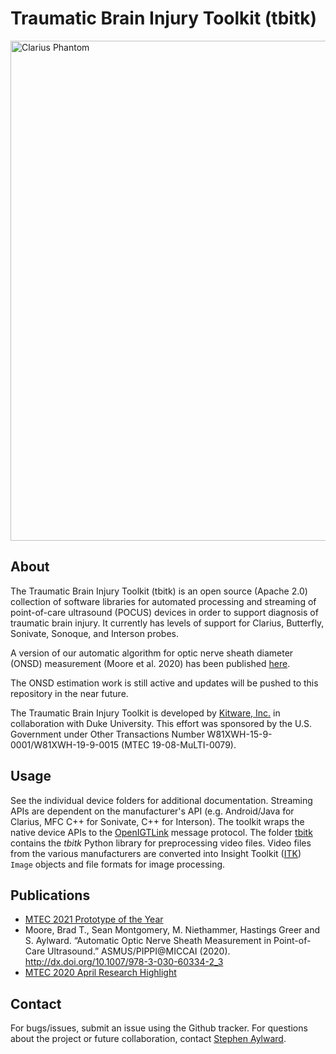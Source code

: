 # Traumatic Brain Injury Toolkit (tbitk)

<img src="Documentation/images/Clarius Phantom.gif" alt="Clarius Phantom" width="800"/>

## About
The Traumatic Brain Injury Toolkit (tbitk) is an open source (Apache 2.0) collection of software libraries for automated processing and streaming of point-of-care ultrasound (POCUS) devices in order to support diagnosis of traumatic brain injury.  It currently has levels of support for Clarius, Butterfly, Sonivate, Sonoque, and Interson probes.

A version of our automatic algorithm for optic nerve sheath diameter (ONSD) measurement (Moore et al. 2020) has been published [here](https://github.com/KitwareMedicalPublications/2020-MICCAI-ASMUS-Automatic-ONSD). 

The ONSD estimation work is still active and updates will be pushed to this repository in the near future.

The Traumatic Brain Injury Toolkit is developed by [Kitware, Inc.](https://www.kitware.com) in collaboration with Duke University.  This effort was sponsored by the U.S. Government under Other Transactions Number W81XWH-15-9-0001/W81XWH-19-9-0015 (MTEC 19-08-MuLTI-0079).

## Usage
See the individual device folders for additional documentation.  Streaming APIs are dependent on the manufacturer's API (e.g. Android/Java for Clarius, MFC C++ for Sonivate, C++ for Interson).  The toolkit wraps the native device APIs to the [OpenIGTLink](http://openigtlink.org) message protocol.  The folder [tbitk](tbitk) contains the _tbitk_ Python library for preprocessing video files.  Video files from the various manufacturers are converted into Insight Toolkit ([ITK](https://github.com/InsightSoftwareConsortium/ITK)) ```Image``` objects and file formats for image processing.

## Publications
* [MTEC 2021 Prototype of the Year](https://www.mtec-sc.org/mtec-presents-annual-awards-at-the-6th-annual-membership-meeting/)
* Moore, Brad T., Sean Montgomery, M. Niethammer, Hastings Greer and S. Aylward. “Automatic Optic Nerve Sheath Measurement in Point-of-Care Ultrasound.” ASMUS/PIPPI@MICCAI (2020). <http://dx.doi.org/10.1007/978-3-030-60334-2_3>
* [MTEC 2020 April Research Highlight](https://www.mtec-sc.org/april-2020-research-highlight/)

## Contact
For bugs/issues, submit an issue using the Github tracker.  For questions about the project or future collaboration, contact [Stephen Aylward](mailto:stephen.aylward@kitware.com).
